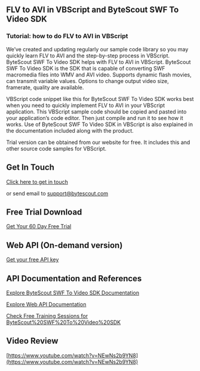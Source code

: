 ## FLV to AVI in VBScript and ByteScout SWF To Video SDK

### Tutorial: how to do FLV to AVI in VBScript

We’ve created and updating regularly our sample code library so you may quickly learn FLV to AVI and the step-by-step process in VBScript. ByteScout SWF To Video SDK helps with FLV to AVI in VBScript. ByteScout SWF To Video SDK is the SDK that is capable of converting SWF macromedia files into WMV and AVI video. Supports dynamic flash movies, can transmit variable values. Options to change output video size, framerate, quality are available.

VBScript code snippet like this for ByteScout SWF To Video SDK works best when you need to quickly implement FLV to AVI in your VBScript application. This VBScript sample code should be copied and pasted into your application’s code editor. Then just compile and run it to see how it works. Use of ByteScout SWF To Video SDK in VBScript is also explained in the documentation included along with the product.

Trial version can be obtained from our website for free. It includes this and other source code samples for VBScript.

## Get In Touch

[Click here to get in touch](https://bytescout.zendesk.com/hc/en-us/requests/new?subject=ByteScout%20SWF%20To%20Video%20SDK%20Question)

or send email to [support@bytescout.com](mailto:support@bytescout.com?subject=ByteScout%20SWF%20To%20Video%20SDK%20Question) 

## Free Trial Download

[Get Your 60 Day Free Trial](https://bytescout.com/download/web-installer?utm_source=github-readme)

## Web API (On-demand version)

[Get your free API key](https://pdf.co/documentation/api?utm_source=github-readme)

## API Documentation and References

[Explore ByteScout SWF To Video SDK Documentation](https://bytescout.com/documentation/index.html?utm_source=github-readme)

[Explore Web API Documentation](https://pdf.co/documentation/api?utm_source=github-readme)

[Check Free Training Sessions for ByteScout%20SWF%20To%20Video%20SDK](https://academy.bytescout.com/)

## Video Review

[https://www.youtube.com/watch?v=NEwNs2b9YN8](https://www.youtube.com/watch?v=NEwNs2b9YN8)